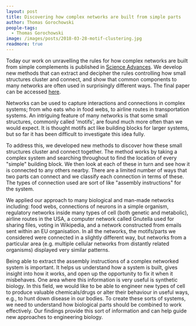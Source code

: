 ```yaml
---
layout: post
title: Discovering how complex networks are built from simple parts
author: Thomas Gorochowski
people-tags: 
  - Thomas Gorochowski
image: /images/posts/2018-03-28-motif-clustering.jpg
readmore: true
---
```

Today our work on unravelling the rules for how complex networks are built from simple complements is published in [Science Advances](http://advances.sciencemag.org). We develop new methods that can extract and decipher the rules controlling how small structures cluster and connect, and show that common components to many networks are often used in surprisingly different ways. The final paper can be accessed [here](http://advances.sciencemag.org/content/4/3/eaap9751).

Networks can be used to capture interactions and connections in complex systems; from who eats who in food webs, to airline routes in transportation systems. An intriguing feature of many networks is that some small structures, commonly called 'motifs', are found much more often than we would expect. It is thought motifs act like building blocks for larger systems, but so far it has been difficult to investigate this idea fully.

To address this, we developed new methods to discover how these small structures cluster and connect together. The method works by taking a complex system and searching throughout to find the location of every "simple" building block. We then look at each of these in turn and see how it is connected to any others nearby. There are a limited number of ways that two parts can connect and we classify each connection in terms of these. The types of connection used are sort of like "assembly instructions" for the system.

We applied our approach to many biological and man-made networks including: food webs, connections of neurons in a simple organism, regulatory networks inside many types of cell (both genetic and metabolic), airline routes in the USA, a computer network called Gnutella used for sharing files, voting in Wikipedia, and a network constructed from emails sent within an EU organisation. In all the networks, the motifs/parts we considered were connected in a slightly different way, but networks from a particular area (e.g. multiple cellular networks from distantly related organisms) displayed very similar patterns.

Being able to extract the assembly instructions of a complex networked system is important. It helps us understand how a system is built, gives insight into how it works, and open up the opportunity to fix it when it misbehaves. One area where this information is very useful is synthetic biology. In this field, we would like to be able to engineer new types of cell to produce valuable chemicals/drugs or alter their behaviour in useful ways, e.g., to hunt down disease in our bodies. To create these sorts of systems, we need to understand how biological parts should be combined to work effectively. Our findings provide this sort of information and can help guide new approaches to engineering biology.
